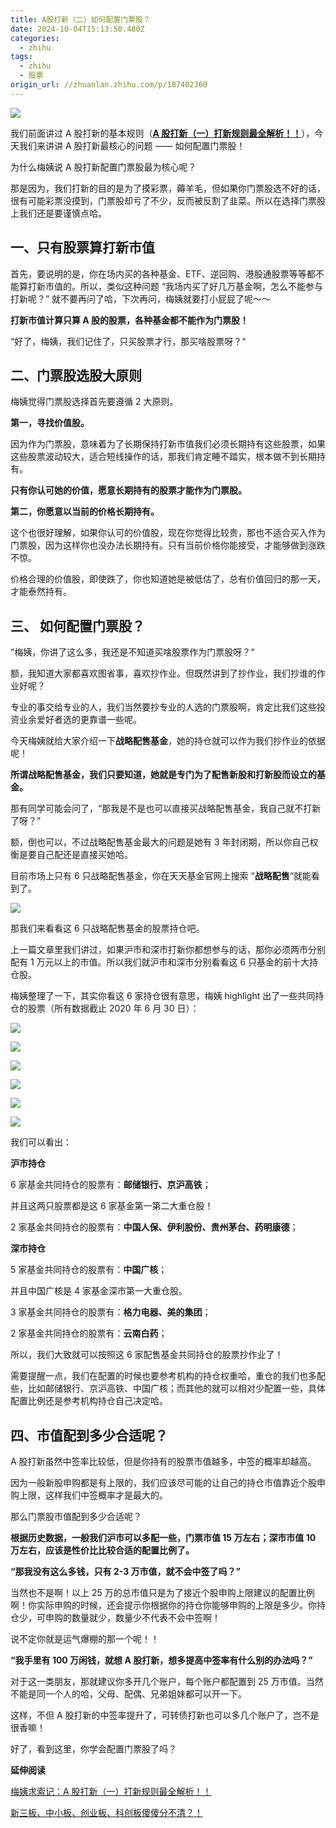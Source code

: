 ```yaml
---
title: A股打新（二）如何配置门票股？
date: 2024-10-04T15:13:50.480Z
categories:
  - zhihu
tags:
  - zhihu
  - 股票
origin_url: //zhuanlan.zhihu.com/p/187402360
---
```

![](https://pic3.zhimg.com/v2-141653d2da1387713c46855caf655a12_b.jpg)

我们前面讲过 A 股打新的基本规则（**[A 股打新（一）打新规则最全解析！！](https://zhuanlan.zhihu.com/p/168541478)**），今天我们来讲讲 A 股打新最核心的问题 —— 如何配置门票股！

为什么梅姨说 A 股打新配置门票股最为核心呢？

那是因为，我们打新的目的是为了摸彩票，薅羊毛，但如果你门票股选不好的话，很有可能彩票没摸到，门票股却亏了不少，反而被反割了韭菜。所以在选择门票股上我们还是要谨慎点哈。

## **一、只有股票算打新市值**

首先，要说明的是，你在场内买的各种基金、ETF、逆回购、港股通股票等等都不能算打新市值的。所以，类似这种问题 “我场内买了好几万基金啊，怎么不能参与打新呢？” 就不要再问了哈，下次再问，梅姨就要打小屁屁了呢～～

&#x20;**打新市值计算只算 A 股的股票，各种基金都不能作为门票股！**&#x20;

“好了，梅姨，我们记住了，只买股票才行，那买啥股票呀？“

## 二、**门票股选股大原则**

梅姨觉得门票股选择首先要遵循 2 大原则。

&#x20;**第一，寻找价值股。**&#x20;

因为作为门票股，意味着为了长期保持打新市值我们必须长期持有这些股票，如果这些股票波动较大，适合短线操作的话，那我们肯定睡不踏实，根本做不到长期持有。

&#x20;**只有你认可她的价值，愿意长期持有的股票才能作为门票股。**&#x20;

&#x20;**第二，你愿意以当前的价格长期持有。**&#x20;

这个也很好理解，如果你认可的价值股，现在你觉得比较贵，那也不适合买入作为门票股，因为这样你也没办法长期持有。只有当前价格你能接受，才能够做到涨跌不惊。

价格合理的价值股，即使跌了，你也知道她是被低估了，总有价值回归的那一天，才能泰然持有。

## 三、 **如何配置门票股？**&#x20;

“梅姨，你讲了这么多，我还是不知道买啥股票作为门票股呀？“

额，我知道大家都喜欢图省事，喜欢抄作业。但既然讲到了抄作业，我们抄谁的作业好呢？

专业的事交给专业的人，我们当然要抄专业的人选的门票股啊，肯定比我们这些投资业余爱好者选的更靠谱一些呢。

今天梅姨就给大家介绍一下**战略配售基金**，她的持仓就可以作为我们抄作业的依据呢！

&#x20;**所谓战略配售基金，我们只要知道，她就是专门为了配售新股和打新股而设立的基金。**&#x20;

那有同学可能会问了，“那我是不是也可以直接买战略配售基金，我自己就不打新了呀？”

额，倒也可以，不过战略配售基金最大的问题是她有 3 年封闭期，所以你自己权衡是要自己配还是直接买她哈。

目前市场上只有 6 只战略配售基金，你在天天基金官网上搜索 “**战略配售**“就能看到了。

![](https://pic1.zhimg.com/v2-a913fb9ee83432ea2b7a9648ba64721a_b.jpg)

那我们来看看这 6 只战略配售基金的股票持仓吧。

上一篇文章里我们讲过，如果沪市和深市打新你都想参与的话，那你必须两市分别配有 1 万元以上的市值。所以我们就沪市和深市分别看看这 6 只基金的前十大持仓股。

梅姨整理了一下，其实你看这 6 家持仓很有意思，梅姨 highlight 出了一些共同持仓的股票（所有数据截止 2020 年 6 月 30 日）：

![](https://pic2.zhimg.com/v2-b501a53ac822ee4d81a24514b7e373f3_b.jpg)

![](https://pica.zhimg.com/v2-8e10a2d10622909c4191981bdd838bcc_b.jpg)

![](https://pic1.zhimg.com/v2-ff441c1be8e5146225604df66f71722c_b.jpg)

![](https://pic4.zhimg.com/v2-dfe7f952b110c8d3cbf92de90df443cd_b.jpg)

![](https://pic2.zhimg.com/v2-1e74e3ec0dd3672145675d7c3f0ada55_b.jpg)

![](https://pic3.zhimg.com/v2-f6bbad05c7cc7629626108c0c24c8ed0_b.jpg)

我们可以看出：

**沪市持仓**

6 家基金共同持仓的股票有：**邮储银行、京沪高铁**；

并且这两只股票都是这 6 家基金第一第二大重仓股！

2 家基金共同持仓的股票有：**中国人保、伊利股份、贵州茅台、药明康德**；

**深市持仓**

5 家基金共同持仓的股票有：**中国广核**；

并且中国广核是 4 家基金深市第一大重仓股。

3 家基金共同持仓的股票有：**格力电器、美的集团**；

2 家基金共同持仓的股票有：**云南白药**；

所以，我们大致就可以按照这 6 家配售基金共同持仓的股票抄作业了！

需要提醒一点，我们在配置的时候也要参考机构的持仓权重哈，重仓的我们也多配些，比如邮储银行、京沪高铁、中国广核；而其他的就可以相对少配置一些，具体配置比例还是参考机构持仓自己决定哈。

## &#x20;**四、市值配到多少合适呢？**&#x20;

A 股打新虽然中签率比较低，但是你持有的股票市值越多，中签的概率却越高。

因为一般新股申购都是有上限的，我们应该尽可能的让自己的持仓市值靠近个股申购上限，这样我们中签概率才是最大的。

那么门票股市值配到多少合适呢？

&#x20;**根据历史数据，一般我们沪市可以多配一些，门票市值 15 万左右；深市市值 10 万左右，应该是性价比比较合适的配置比例了。**&#x20;

**“那我没有这么多钱，只有 2-3 万市值，就不会中签了吗？”**

当然也不是啊！以上 25 万的总市值只是为了接近个股申购上限建议的配置比例啊！你实际申购的时候，还会提示你根据你的持仓你能够申购的上限是多少。你持仓少，可申购的数量就少，数量少不代表不会中签啊！

说不定你就是运气爆棚的那一个呢！！

**“我手里有 100 万闲钱，就想 A 股打新，想多提高中签率有什么别的办法吗？”**

对于这一类朋友，那就建议你多开几个账户，每个账户都配置到 25 万市值。当然不能是同一个人的哈，父母、配偶、兄弟姐妹都可以开一下。

这样，不但 A 股打新的中签率提升了，可转债打新也可以多几个账户了，岂不是很香嘛！

好了，看到这里，你学会配置门票股了吗？

**延伸阅读**

[梅姨求索记：A 股打新（一）打新规则最全解析！！](https://zhuanlan.zhihu.com/p/168541478)

[新三板、中小板、创业板、科创板傻傻分不清？！](https://zhuanlan.zhihu.com/p/165585047)
